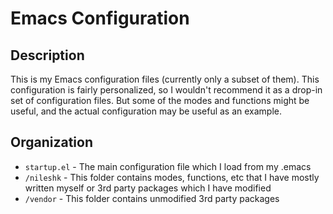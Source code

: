 Emacs Configuration
===================

Description
-----------

This is my Emacs configuration files (currently only a subset of
them).  This configuration is fairly personalized, so I wouldn't
recommend it as a drop-in set of configuration files.  But some of the
modes and functions might be useful, and the actual configuration may
be useful as an example.
    
Organization
------------

* `startup.el` - The main configuration file which I load from my .emacs
* `/nileshk` - This folder contains modes, functions, etc that I have
  mostly written myself or 3rd party packages which I have modified
* `/vendor` - This folder contains unmodified 3rd party packages


